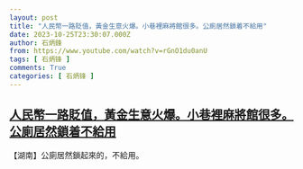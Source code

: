 ```yaml
---
layout: post
title: "人民幣一路貶值，黃金生意火爆。小巷裡麻將館很多。公廁居然鎖着不給用"
date: 2023-10-25T23:30:07.000Z
author: 石炳鋒
from: https://www.youtube.com/watch?v=rGnO1du0anU
tags: [ 石炳锋 ]
comments: True
categories: [ 石炳锋 ]
---
```

<!--1698276607000-->
[人民幣一路貶值，黃金生意火爆。小巷裡麻將館很多。公廁居然鎖着不給用](https://www.youtube.com/watch?v=rGnO1du0anU)
------

<div>
【湖南】公廁居然鎖起來的，不給用。
</div>
